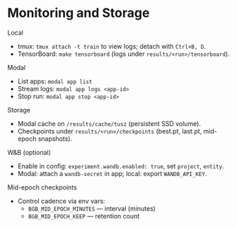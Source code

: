 # Monitoring and Storage

Local

- tmux: `tmux attach -t train` to view logs; detach with `Ctrl+B, D`.
- TensorBoard: `make tensorboard` (logs under `results/<run>/tensorboard`).

Modal

- List apps: `modal app list`
- Stream logs: `modal app logs <app-id>`
- Stop run: `modal app stop <app-id>`

Storage

- Modal cache on `/results/cache/tusz` (persistent SSD volume).
- Checkpoints under `results/<run>/checkpoints` (best.pt, last.pt, mid-epoch snapshots).

W&B (optional)

- Enable in config: `experiment.wandb.enabled: true`, set `project`, `entity`.
- Modal: attach a `wandb-secret` in app; local: export `WANDB_API_KEY`.

Mid-epoch checkpoints

- Control cadence via env vars:
  - `BGB_MID_EPOCH_MINUTES` — interval (minutes)
  - `BGB_MID_EPOCH_KEEP` — retention count
